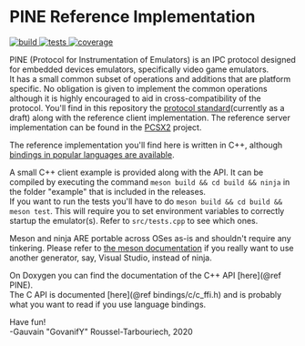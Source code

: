 PINE Reference Implementation
======

[![build](https://img.shields.io/jenkins/build?jobUrl=https%3A%2F%2Fci.govanify.com%2Fjob%2Fgovanify%2Fjob%2Fpine%2Fjob%2Fmaster)
![tests](https://img.shields.io/jenkins/tests?compact_message&jobUrl=https%3A%2F%2Fci.govanify.com%2Fjob%2Fgovanify%2Fjob%2Fpine%2Fjob%2Fmaster%2F)
![coverage](https://img.shields.io/jenkins/coverage/api?jobUrl=https%3A%2F%2Fci.govanify.com%2Fjob%2Fgovanify%2Fjob%2Fpine%2Fjob%2Fmaster%2F)
](https://ci.govanify.com/blue/organizations/jenkins/govanify%2Fpine/activity?branch=master)

PINE (Protocol for Instrumentation of Emulators) is an IPC protocol designed
for embedded devices emulators, specifically video game emulators.  
It has a small common subset of operations and additions that are platform
specific. No obligation is given to implement the common operations although it
is highly encouraged to aid in cross-compatibility of the protocol.
You'll find in this repository the [protocol standard](standard/)(currently as a draft) 
along with the reference client implementation.
The reference server implementation can be found in the [PCSX2](https://pcsx2.net) project.

The reference implementation you'll find here is written in C++, although
[bindings in popular languages are
available](https://code.govanify.com/govanify/pine/src/branch/master/bindings/).

A small C++ client example is provided along with the API. It can be compiled
by executing the command `meson build && cd build && ninja` in the folder
"example" that is included in the releases.  
If you want to run the tests you'll have to do 
`meson build && cd build && meson test`. This will require you to set
environment variables to correctly startup the emulator(s). Refer to `src/tests.cpp`
to see which ones. 

Meson and ninja ARE portable across OSes as-is and shouldn't require any tinkering. Please
refer to [the meson documentation](https://mesonbuild.com/Using-with-Visual-Studio.html) 
if you really want to use another generator, say, Visual Studio, instead of ninja.   

On Doxygen you can find the documentation of the C++ API [here](@ref PINE).  
The C API is documented [here](@ref bindings/c/c_ffi.h) and is probably what you
want to read if you use language bindings.


Have fun!  
-Gauvain "GovanifY" Roussel-Tarbouriech, 2020
